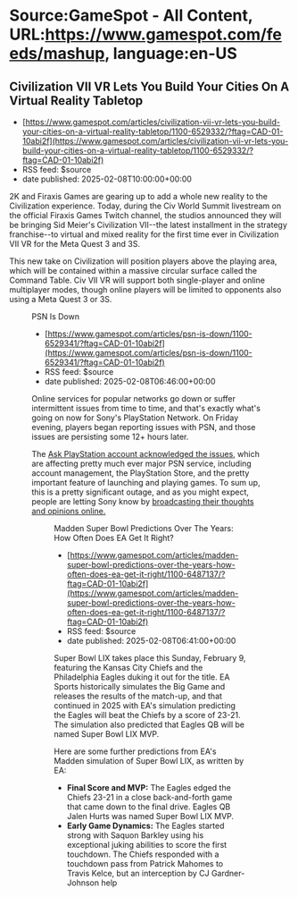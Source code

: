 # Source:GameSpot - All Content, URL:https://www.gamespot.com/feeds/mashup, language:en-US

## Civilization VII VR Lets You Build Your Cities On A Virtual Reality Tabletop
 - [https://www.gamespot.com/articles/civilization-vii-vr-lets-you-build-your-cities-on-a-virtual-reality-tabletop/1100-6529332/?ftag=CAD-01-10abi2f](https://www.gamespot.com/articles/civilization-vii-vr-lets-you-build-your-cities-on-a-virtual-reality-tabletop/1100-6529332/?ftag=CAD-01-10abi2f)
 - RSS feed: $source
 - date published: 2025-02-08T10:00:00+00:00

<p dir="ltr">2K and Firaxis Games are gearing up to add a whole new reality to the Civilization experience. Today, during the Civ World Summit livestream on the official Firaxis Games Twitch channel, the studios announced they will be bringing Sid Meier's Civilization VII--the latest installment in the strategy franchise--to virtual and mixed reality for the first time ever in Civilization VII VR for the Meta Quest 3 and 3S.</p><p dir="ltr">This new take on Civilization will position players above the playing area, which will be contained within a massive circular surface called the Command Table. Civ VII VR will support both single-player and online multiplayer modes, though online players will be limited to opponents also using a Meta Quest 3 or 3S.</p><figure data-align="center" data-size="large" data-img-src="https://www.gamespot.com/a/uploads/original/3/37852/4440558-civ-vii-1.png" data-ref-id="1300-4440558" data-ratio="0.5625" data-width="2048" data-embed-type="image" style="wi

## PSN Is Down
 - [https://www.gamespot.com/articles/psn-is-down/1100-6529341/?ftag=CAD-01-10abi2f](https://www.gamespot.com/articles/psn-is-down/1100-6529341/?ftag=CAD-01-10abi2f)
 - RSS feed: $source
 - date published: 2025-02-08T06:46:00+00:00

<p>Online services for popular networks go down or suffer intermittent issues from time to time, and that's exactly what's going on now for Sony's PlayStation Network. On Friday evening, players began reporting issues with PSN, and those issues are persisting some 12+ hours later.</p><p>The <a href="https://x.com/AskPlayStation/status/1888041723831484682?ref_src=twsrc^tfw">Ask PlayStation account acknowledged the issues</a>, which are affecting pretty much ever major PSN service, including account management, the PlayStation Store, and the pretty important feature of launching and playing games. To sum up, this is a pretty significant outage, and as you might expect, people are letting Sony know by <a href="https://x.com/search?q=psn down&amp;src=typed_query">broadcasting their thoughts and opinions online.</a></p><figure data-align="center" data-size="large" data-img-src="https://www.gamespot.com/a/uploads/original/1179/11799911/4440899-screenshot2025-02-08at9.48.05am.png" data-ref-

## Madden Super Bowl Predictions Over The Years: How Often Does EA Get It Right?
 - [https://www.gamespot.com/articles/madden-super-bowl-predictions-over-the-years-how-often-does-ea-get-it-right/1100-6487137/?ftag=CAD-01-10abi2f](https://www.gamespot.com/articles/madden-super-bowl-predictions-over-the-years-how-often-does-ea-get-it-right/1100-6487137/?ftag=CAD-01-10abi2f)
 - RSS feed: $source
 - date published: 2025-02-08T06:41:00+00:00

<p>Super Bowl LIX takes place this Sunday, February 9, featuring the Kansas City Chiefs and the Philadelphia Eagles duking it out for the title. EA Sports historically simulates the Big Game and releases the results of the match-up, and that continued in 2025 with EA's simulation predicting the Eagles will beat the Chiefs by a score of 23-21. The simulation also predicted that Eagles QB will be named Super Bowl LIX MVP.</p><p>Here are some further predictions from EA's Madden simulation of Super Bowl LIX, as written by EA:</p><ul><li><b>Final Score and MVP:</b> The Eagles edged the Chiefs 23-21 in a close back-and-forth game that came down to the final drive. Eagles QB Jalen Hurts was named Super Bowl LIX MVP.</li><li><b>Early Game Dynamics:</b> The Eagles started strong with Saquon Barkley using his exceptional juking abilities to score the first touchdown. The Chiefs responded with a touchdown pass from Patrick Mahomes to Travis Kelce, but an interception by CJ Gardner-Johnson help

